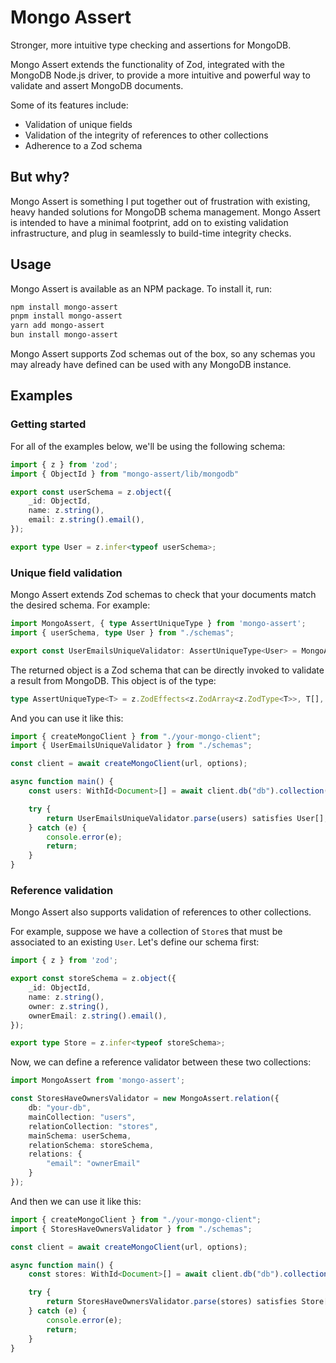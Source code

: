 # Mongo Assert

Stronger, more intuitive type checking and assertions for MongoDB.

Mongo Assert extends the functionality of Zod, integrated with the MongoDB Node.js driver, to provide a more intuitive and powerful way to validate and assert MongoDB documents.

Some of its features include:

- Validation of unique fields
- Validation of the integrity of references to other collections
- Adherence to a Zod schema

## But why?

Mongo Assert is something I put together out of frustration with existing, heavy handed solutions for MongoDB schema management. Mongo Assert is intended to have a minimal footprint, add on to  existing validation infrastructure, and plug in seamlessly to build-time integrity checks.

## Usage

Mongo Assert is available as an NPM package. To install it, run:

```bash
npm install mongo-assert
pnpm install mongo-assert
yarn add mongo-assert
bun install mongo-assert
```

Mongo Assert supports Zod schemas out of the box, so any schemas you may already have defined can be used
with any MongoDB instance.

## Examples

### Getting started

For all of the examples below, we'll be using the following schema:

```ts
import { z } from 'zod';
import { ObjectId } from "mongo-assert/lib/mongodb"

export const userSchema = z.object({
    _id: ObjectId,
    name: z.string(),
    email: z.string().email(),
});

export type User = z.infer<typeof userSchema>;
```

### Unique field validation

Mongo Assert extends Zod schemas to check that your documents match the desired schema. For example:

```ts
import MongoAssert, { type AssertUniqueType } from 'mongo-assert';
import { userSchema, type User } from "./schemas";

export const UserEmailsUniqueValidator: AssertUniqueType<User> = MongoAssert.unique.fromSchema(userSchema, ["email"]);
```

The returned object is a Zod schema that can be directly invoked to validate a result from MongoDB. This object
is of the type:

```ts
type AssertUniqueType<T> = z.ZodEffects<z.ZodArray<z.ZodType<T>>, T[], unknown>;
```

And you can use it like this:

```ts
import { createMongoClient } from "./your-mongo-client";
import { UserEmailsUniqueValidator } from "./schemas";

const client = await createMongoClient(url, options);

async function main() {
    const users: WithId<Document>[] = await client.db("db").collection("users").find().toArray();

    try {
        return UserEmailsUniqueValidator.parse(users) satisfies User[];
    } catch (e) {
        console.error(e);
        return;
    }
}
```

### Reference validation

Mongo Assert also supports validation of references to other collections.

For example, suppose we have a collection of `Store`s that must be associated to an existing `User`. Let's define our schema first:

```ts
import { z } from 'zod';

export const storeSchema = z.object({
    _id: ObjectId,
    name: z.string(),
    owner: z.string(),
    ownerEmail: z.string().email(),
});

export type Store = z.infer<typeof storeSchema>;
```

Now, we can define a reference validator between these two collections:

```ts
import MongoAssert from 'mongo-assert';

const StoresHaveOwnersValidator = new MongoAssert.relation({
    db: "your-db",
    mainCollection: "users",
    relationCollection: "stores",
    mainSchema: userSchema,
    relationSchema: storeSchema,
    relations: {
        "email": "ownerEmail"
    }
});
```

And then we can use it like this:

```ts
import { createMongoClient } from "./your-mongo-client";
import { StoresHaveOwnersValidator } from "./schemas";

const client = await createMongoClient(url, options);

async function main() {
    const stores: WithId<Document>[] = await client.db("db").collection("stores").find().toArray();

    try {
        return StoresHaveOwnersValidator.parse(stores) satisfies Store[];
    } catch (e) {
        console.error(e);
        return;
    }
}
```
